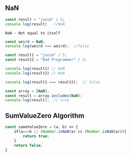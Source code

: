 ## NaN
```javascript
const result = "jasim" / 5;
console.log(result)   //NaN
```

`NaN - Not equal to itself`
```javascript
const weird = NaN;
console.log(weird === weird);  //false
```


```javascript
const result1 = "jasim" / 5;
const result2 = "Bad Programmer" / 3;

console.log(result1) // NaN
console.log(result2) // NaN

console.log(result1 === result2);  // false 
```


```javascript
const array = [NaN];
const result = array.includes(NaN);
console.log(result);  // true
```


## SumValueZero Algorithm
```javascript
const sameValueZero = (a, b) => {
    if(a===b || (Number.isNaN(a) && (Number.isNaN(a))){
        return true;
    }
    return false;
}
```
